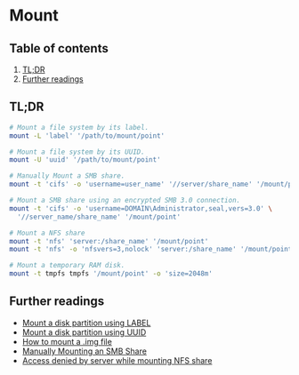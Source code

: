 # Mount

## Table of contents <!-- omit in toc -->

1. [TL;DR](#tldr)
1. [Further readings](#further-readings)

## TL;DR

```sh
# Mount a file system by its label.
mount -L 'label' '/path/to/mount/point'

# Mount a file system by its UUID.
mount -U 'uuid' '/path/to/mount/point'

# Manually Mount a SMB share.
mount -t 'cifs' -o 'username=user_name' '//server/share_name' '/mount/point'

# Mount a SMB share using an encrypted SMB 3.0 connection.
mount -t 'cifs' -o 'username=DOMAIN\Administrator,seal,vers=3.0' \
  '//server_name/share_name' '/mount/point'

# Mount a NFS share
mount -t 'nfs' 'server:/share_name' '/mount/point'
mount -t 'nfs' -o 'nfsvers=3,nolock' 'server:/share_name' '/mount/point'

# Mount a temporary RAM disk.
mount -t tmpfs tmpfs '/mount/point' -o 'size=2048m'
```

## Further readings

- [Mount a disk partition using LABEL]
- [Mount a disk partition using UUID]
- [How to mount a .img file]
- [Manually Mounting an SMB Share]
- [Access denied by server while mounting NFS share]

<!--
  References
  -->

<!-- Others -->
[access denied by server while mounting nfs share]: https://www.thegeekdiary.com/mount-nfs-access-denied-by-server-while-mounting-how-to-resolve/
[how to mount a .img file]: https://www.linuxquestions.org/questions/linux-general-1/how-to-mount-img-file-882386/#post4366162
[manually mounting an smb share]: https://access.redhat.com/documentation/en-us/red_hat_enterprise_linux/7/html/storage_administration_guide/mounting_an_smb_share
[mount a disk partition using label]: https://www.cyberciti.biz/faq/rhel-centos-debian-fedora-mount-partition-label/
[mount a disk partition using uuid]: https://www.cyberciti.biz/faq/linux-finding-using-uuids-to-update-fstab/
